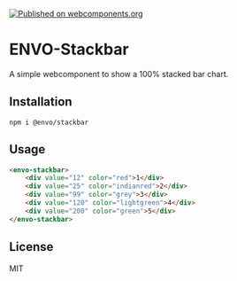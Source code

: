 [![Published on webcomponents.org](https://img.shields.io/badge/webcomponents.org-published-blue.svg)](https://www.webcomponents.org/element/@envo/stackbar)
# ENVO-Stackbar

A simple webcomponent to show a 100% stacked bar chart.

## Installation

```
npm i @envo/stackbar
```

## Usage

<!--
```
<custom-element-demo>
  <template>
    <script src="https://unpkg.com/@envo/stackbar/dist/envo-stackbar.js"></script>
    <envo-stackbar>
        <div value="12" color="red">1</div>
        <div value="25" color="indianred">2</div>
        <div value="99" color="grey">3</div>
        <div value="120" color="lightgreen">4</div>
        <div value="200" color="green">5</div>
    </envo-stackbar>
  </template>
</custom-element-demo>
```
-->
```html
<envo-stackbar>
    <div value="12" color="red">1</div>
    <div value="25" color="indianred">2</div>
    <div value="99" color="grey">3</div>
    <div value="120" color="lightgreen">4</div>
    <div value="200" color="green">5</div>
</envo-stackbar>
```


## License

MIT
